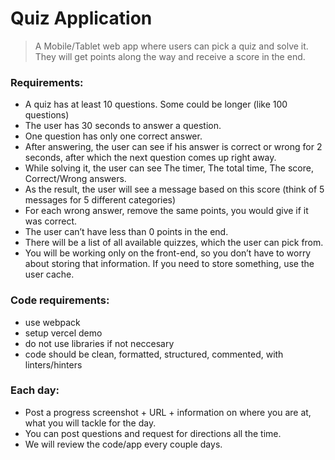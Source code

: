 # Quiz Application

> A Mobile/Tablet web app where users can pick a quiz and solve it. They will get points along the way and receive a score in the end.

### Requirements:
* A quiz has at least 10 questions. Some could be longer (like 100 questions)
* The user has 30 seconds to answer a question.
* One question has only one correct answer.
* After answering, the user can see if his answer is correct or wrong for 2 seconds, after which the next question comes up right away.
* While solving it, the user can see The timer, The total time, The score, Correct/Wrong answers.
* As the result, the user will see a message based on this score (think of 5 messages for 5 different categories)
* For each wrong answer, remove the same points, you would give if it was correct.
* The user can’t have less than 0 points in the end.
* There will be a list of all available quizzes, which the user can pick from.
* You will be working only on the front-end, so you don’t have to worry about storing that information. If you need to store something, use the user cache.

### Code requirements:
* use webpack
* setup vercel demo
* do not use libraries if not neccesary
* code should be clean, formatted, structured, commented, with linters/hinters

### Each day:
* Post a progress screenshot + URL + information on where you are at, what you will tackle for the day. 
* You can post questions and request for directions all the time.
* We will review the code/app every couple days.
